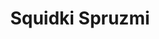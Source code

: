 ---
slug: squidki-spruzmi
title: Squidki Spruzmi
description: "Squidki Spruzmi is an exciting online game. Play for free directly in your browser!"
icon: /images/new_mods/Sprunki Spruzmi.png
url: https://wowtbc.net/sprunkin/sprunki-spruzmi/index.html
previewImage: /images/new_mods/Sprunki Spruzmi.png
type: new mods

# SEO配置
seo:
  title: "Squidki Spruzmi - Play Free Online Game | Fun Browser Games"
  description: "Squidki Spruzmi - Play this fun online game for free in your browser. No download required!"
  ogImage: "/images/new_mods/Sprunki Spruzmi.png"
  keywords: "squidki-spruzmi, online game, browser game, free game, new mods game, play online"

videoUrls:
  - https://www.youtube.com/embed/example1
  - https://www.youtube.com/embed/example2

whyPlay:
  title: "Why Play Squidki Spruzmi?"
  items:
    - "Immersive Gameplay: Squidki Spruzmi offers an engaging and immersive gaming experience that will keep you entertained for hours"
    - "Challenging Levels: Test your skills with increasingly difficult challenges and obstacles"
    - "Beautiful Graphics: Enjoy stunning visuals and smooth animations that bring the game world to life"
    - "Regular Updates: New content and features are added regularly to keep the game fresh and exciting"
    - "Free to Play: Experience all the fun without spending a penny"
    - "Community Features: Connect with other players, share strategies, and compete for high scores"
    - "Cross-Platform: Play on any device with a web browser, no downloads required"

features:
  title: "Key Features of Squidki Spruzmi"
  image: "/images/new_mods/Sprunki Spruzmi.png"
  items:
    - "Intuitive Controls: Easy to learn controls make Squidki Spruzmi accessible for players of all skill levels"
    - "Multiple Game Modes: Enjoy various gameplay options that provide different challenges and experiences"
    - "Character Customization: Personalize your gaming experience with unique characters and items"
    - "Achievement System: Complete special tasks to earn rewards and recognition"
    - "Leaderboards: Compete with players worldwide and see who can achieve the highest scores"

characteristics:
  title: "Game Characteristics"
  image: "/images/new_mods/Sprunki Spruzmi.png"
  items:
    - "Genre: New mods game with elements of strategy and skill"
    - "Difficulty: Suitable for both casual gamers and those seeking a challenge"
    - "Play Time: Quick sessions or extended gameplay, depending on your preference"
    - "Art Style: Vibrant and engaging visuals that enhance the gaming experience"
    - "Sound Design: Immersive audio that complements the gameplay perfectly"

info: "Squidki Spruzmi is an exciting online game that offers players a unique and engaging gaming experience. With its intuitive controls, stunning visuals, and challenging gameplay, Squidki Spruzmi provides hours of entertainment for players of all ages and skill levels. Whether you're looking for a quick gaming session during a break or an extended play session, Squidki Spruzmi delivers an immersive experience that will keep you coming back for more. The game features multiple levels of increasing difficulty, ensuring that players are constantly challenged as they progress. With regular updates adding new content and features, Squidki Spruzmi remains fresh and exciting, providing endless entertainment options for its growing community of players."

howToPlayIntro: "Welcome to Squidki Spruzmi! This guide will walk you through the basics and help you master the game. Whether you're a beginner or looking to improve your skills, these tips and instructions will enhance your gaming experience."

howToPlaySteps:
  - title: "Getting Started"
    description: "Begin your Squidki Spruzmi adventure by familiarizing yourself with the controls. Use your keyboard or mouse to navigate through the game interface. The tutorial will guide you through the basic mechanics and help you understand the objectives."
  - title: "Understanding the Objectives"
    description: "In Squidki Spruzmi, your main goal is to progress through levels by completing specific objectives. Each level presents unique challenges that require different strategies and approaches."
  - title: "Mastering the Controls"
    description: "Practice using the controls to improve your precision and reaction time. Squidki Spruzmi requires quick reflexes and strategic thinking to overcome obstacles and defeat opponents."
  - title: "Utilizing Power-ups"
    description: "Collect power-ups throughout the game to enhance your abilities and overcome difficult challenges. Each power-up offers unique advantages that can be crucial for success."
  - title: "Developing Strategies"
    description: "As you progress in Squidki Spruzmi, develop effective strategies for different scenarios. Analyze patterns, anticipate challenges, and adapt your approach to maximize your performance."

faq:
  title: "Frequently Asked Questions about Squidki Spruzmi"
  items:
    - question: "Is Squidki Spruzmi free to play?"
      answer: "Yes, Squidki Spruzmi is completely free to play directly in your web browser. No downloads or purchases are required to enjoy the full game experience."
    - question: "Can I play Squidki Spruzmi on mobile devices?"
      answer: "Yes, Squidki Spruzmi is optimized for both desktop and mobile play. You can enjoy the game on any device with a web browser and internet connection."
    - question: "Are there any in-game purchases?"
      answer: "While Squidki Spruzmi is free to play, there may be optional in-game purchases available for cosmetic items or additional features that don't affect core gameplay."
    - question: "How often is Squidki Spruzmi updated?"
      answer: "The developers regularly update Squidki Spruzmi with new content, features, and improvements based on player feedback and game performance."
    - question: "Can I play Squidki Spruzmi offline?"
      answer: "Currently, Squidki Spruzmi requires an internet connection to play as it's a browser-based online game."
    - question: "Is Squidki Spruzmi suitable for children?"
      answer: "Yes, Squidki Spruzmi is designed to be family-friendly and suitable for players of all ages."
    - question: "How do I report bugs or issues?"
      answer: "If you encounter any problems while playing Squidki Spruzmi, you can report them through the game's support page or contact the developers directly through their website."
    - question: "Still Have Questions?"
      answer: "If you have additional questions about Squidki Spruzmi that aren't covered in this FAQ, please visit our support center or contact our customer service team for assistance."
---
